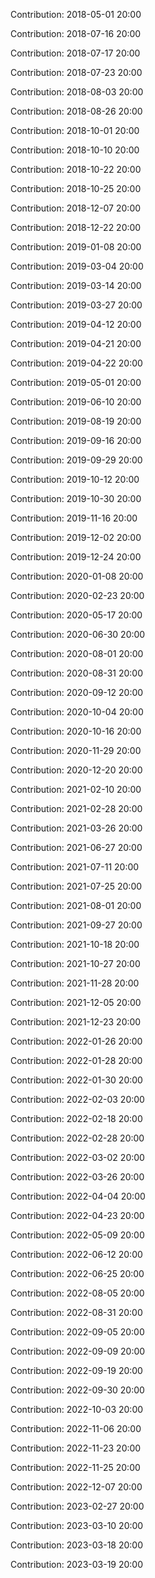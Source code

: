 Contribution: 2018-05-01 20:00

Contribution: 2018-07-16 20:00

Contribution: 2018-07-17 20:00

Contribution: 2018-07-23 20:00

Contribution: 2018-08-03 20:00

Contribution: 2018-08-26 20:00

Contribution: 2018-10-01 20:00

Contribution: 2018-10-10 20:00

Contribution: 2018-10-22 20:00

Contribution: 2018-10-25 20:00

Contribution: 2018-12-07 20:00

Contribution: 2018-12-22 20:00

Contribution: 2019-01-08 20:00

Contribution: 2019-03-04 20:00

Contribution: 2019-03-14 20:00

Contribution: 2019-03-27 20:00

Contribution: 2019-04-12 20:00

Contribution: 2019-04-21 20:00

Contribution: 2019-04-22 20:00

Contribution: 2019-05-01 20:00

Contribution: 2019-06-10 20:00

Contribution: 2019-08-19 20:00

Contribution: 2019-09-16 20:00

Contribution: 2019-09-29 20:00

Contribution: 2019-10-12 20:00

Contribution: 2019-10-30 20:00

Contribution: 2019-11-16 20:00

Contribution: 2019-12-02 20:00

Contribution: 2019-12-24 20:00

Contribution: 2020-01-08 20:00

Contribution: 2020-02-23 20:00

Contribution: 2020-05-17 20:00

Contribution: 2020-06-30 20:00

Contribution: 2020-08-01 20:00

Contribution: 2020-08-31 20:00

Contribution: 2020-09-12 20:00

Contribution: 2020-10-04 20:00

Contribution: 2020-10-16 20:00

Contribution: 2020-11-29 20:00

Contribution: 2020-12-20 20:00

Contribution: 2021-02-10 20:00

Contribution: 2021-02-28 20:00

Contribution: 2021-03-26 20:00

Contribution: 2021-06-27 20:00

Contribution: 2021-07-11 20:00

Contribution: 2021-07-25 20:00

Contribution: 2021-08-01 20:00

Contribution: 2021-09-27 20:00

Contribution: 2021-10-18 20:00

Contribution: 2021-10-27 20:00

Contribution: 2021-11-28 20:00

Contribution: 2021-12-05 20:00

Contribution: 2021-12-23 20:00

Contribution: 2022-01-26 20:00

Contribution: 2022-01-28 20:00

Contribution: 2022-01-30 20:00

Contribution: 2022-02-03 20:00

Contribution: 2022-02-18 20:00

Contribution: 2022-02-28 20:00

Contribution: 2022-03-02 20:00

Contribution: 2022-03-26 20:00

Contribution: 2022-04-04 20:00

Contribution: 2022-04-23 20:00

Contribution: 2022-05-09 20:00

Contribution: 2022-06-12 20:00

Contribution: 2022-06-25 20:00

Contribution: 2022-08-05 20:00

Contribution: 2022-08-31 20:00

Contribution: 2022-09-05 20:00

Contribution: 2022-09-09 20:00

Contribution: 2022-09-19 20:00

Contribution: 2022-09-30 20:00

Contribution: 2022-10-03 20:00

Contribution: 2022-11-06 20:00

Contribution: 2022-11-23 20:00

Contribution: 2022-11-25 20:00

Contribution: 2022-12-07 20:00

Contribution: 2023-02-27 20:00

Contribution: 2023-03-10 20:00

Contribution: 2023-03-18 20:00

Contribution: 2023-03-19 20:00


